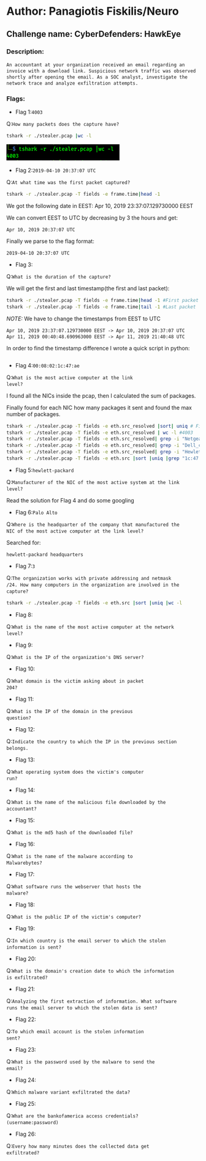 <h1>Author: Panagiotis Fiskilis/Neuro</h1>

<h2>Challenge name: CyberDefenders: HawkEye</h2>

<h3>Description:</h3>

```
An accountant at your organization received an email regarding an invoice with a download link. Suspicious network traffic was observed shortly after opening the email. As a SOC analyst, investigate the network trace and analyze exfiltration attempts.
```

<h3>Flags:</h3>

- Flag 1:```4003```

Q:<code>How many packets does the capture have?</code>

```bash
tshark -r ./stealer.pcap |wc -l
```

![](./Images/flag1.png)

- Flag 2:```2019-04-10 20:37:07 UTC```

Q:<code>At what time was the first packet captured?</code>

```bash
tshark -r ./stealer.pcap -T fields -e frame.time|head -1
```

We got the following date in EEST: Apr 10, 2019 23:37:07.129730000 EEST

We can convert EEST to UTC by decreasing by 3 the hours and get:

```
Apr 10, 2019 20:37:07 UTC
```

Finally we parse to the flag format:

```
2019-04-10 20:37:07 UTC
```

- Flag 3:

Q:<code>What is the duration of the capture?</code>

We will get the first and last timestamp(the first and last packet):

```bash
tshark -r ./stealer.pcap -T fields -e frame.time|head -1 #First packet
tshark -r ./stealer.pcap -T fields -e frame.time|tail -1 #Last packet
```

<i>NOTE:</i> We have to change the timestamps from EEST to UTC

```
Apr 10, 2019 23:37:07.129730000 EEST -> Apr 10, 2019 20:37:07 UTC
Apr 11, 2019 00:40:48.690963000 EEST -> Apr 11, 2019 21:40:48 UTC
```

In order to find the timestamp difference I wrote a quick script in python:

```python

```

- Flag 4:```00:08:02:1c:47:ae```

Q:<code>What is the most active computer at the link level?</code>

I found all the NICs inside the pcap, then I calculated the sum of packages.

Finally found for each NIC how many packages it sent and found the max number of packages.

```bash
tshark -r ./stealer.pcap -T fields -e eth.src_resolved |sort| uniq # Find all the network cards
tshark -r ./stealer.pcap -T fields -e eth.src_resolved | wc -l #4003
tshark -r ./stealer.pcap -T fields -e eth.src_resolved| grep -i "Netgear_b6:93:f1" | wc -l  #1776
tshark -r ./stealer.pcap -T fields -e eth.src_resolved| grep -i "Dell_c2:09:6a" | wc -l #234
tshark -r ./stealer.pcap -T fields -e eth.src_resolved| grep -i "HewlettP_1c:47:ae" | wc -l #1993
tshark -r ./stealer.pcap -T fields -e eth.src |sort |uniq |grep "1c:47:ae"
```

- Flag 5:```hewlett-packard```

Q:<code>Manufacturer of the NIC of the most active system at the link level?</code>

Read the solution for Flag 4 and do some googling

- Flag 6:```Palo Alto```

Q:<code>Where is the headquarter of the company that manufactured the NIC of the most active computer at the link level?</code>

Searched for:

```
hewlett-packard headquarters
```

- Flag 7:```3```

Q:<code>The organization works with private addressing and netmask /24. How many computers in the organization are involved in the capture?</code>

```bash
tshark -r ./stealer.pcap -T fields -e eth.src |sort |uniq |wc -l
```

- Flag 8:

Q:<code>What is the name of the most active computer at the network level?</code>

- Flag 9:

Q:<code>What is the IP of the organization's DNS server?</code>

- Flag 10:

Q:<code>What domain is the victim asking about in packet 204?</code>

- Flag 11:

Q:<code>What is the IP of the domain in the previous question?</code>

- Flag 12:

Q:<code>Indicate the country to which the IP in the previous section belongs.</code>

- Flag 13:

Q:<code>What operating system does the victim's computer run?</code>

- Flag 14:

Q:<code>What is the name of the malicious file downloaded by the accountant?</code>

- Flag 15:

Q:<code>What is the md5 hash of the downloaded file?</code>

- Flag 16:

Q:<code>What is the name of the malware according to Malwarebytes?</code>

- Flag 17:

Q:<code>What software runs the webserver that hosts the malware?</code>

- Flag 18:

Q:<code>What is the public IP of the victim's computer?</code>

- Flag 19:

Q:<code>In which country is the email server to which the stolen information is sent?</code>

- Flag 20:

Q:<code>What is the domain's creation date to which the information is exfiltrated?</code>

- Flag 21:

Q:<code>Analyzing the first extraction of information. What software runs the email server to which the stolen data is sent?</code>

- Flag 22:

Q:<code>To which email account is the stolen information sent?</code>

- Flag 23:

Q:<code>What is the password used by the malware to send the email?</code>

- Flag 24:

Q:<code>Which malware variant exfiltrated the data?</code>

- Flag 25:

Q:<code>What are the bankofamerica access credentials? (username:password)</code>

- Flag 26:

Q:<code>Every how many minutes does the collected data get exfiltrated?</code>
